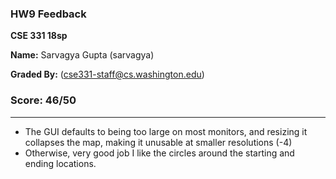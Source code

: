 ### HW9 Feedback

**CSE 331 18sp**

**Name:** Sarvagya Gupta (sarvagya)

**Graded By:** <Jake Sippy> (cse331-staff@cs.washington.edu)

### Score: 46/50
---

- The GUI defaults to being too large on most monitors, and resizing it collapses the map, making it unusable at smaller resolutions (-4)
- Otherwise, very good job I like the circles around the starting and ending locations.

